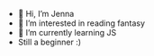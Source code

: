 - 👋 Hi, I’m Jenna
- 👀 I’m interested in reading fantasy
- 🌱 I’m currently learning JS
- Still a beginner :)


<!---
Jwilkins48/Jwilkins48 is a ✨ special ✨ repository because its `README.md` (this file) appears on your GitHub profile.
You can click the Preview link to take a look at your changes.
--->
